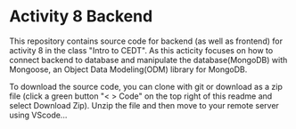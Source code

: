 # Activity 8 Backend

This repository contains source code for backend (as well as frontend) for activity 8 in the class "Intro to CEDT".
As this acticity focuses on how to connect backend to database and manipulate the database(MongoDB) with Mongoose, an Object Data Modeling(ODM) library for MongoDB.

To download the source code, you can clone with git or download as a zip file (click a green button "< > Code" on the top right of this readme and select Download Zip).
Unzip the file and then move to your remote server using VScode...
